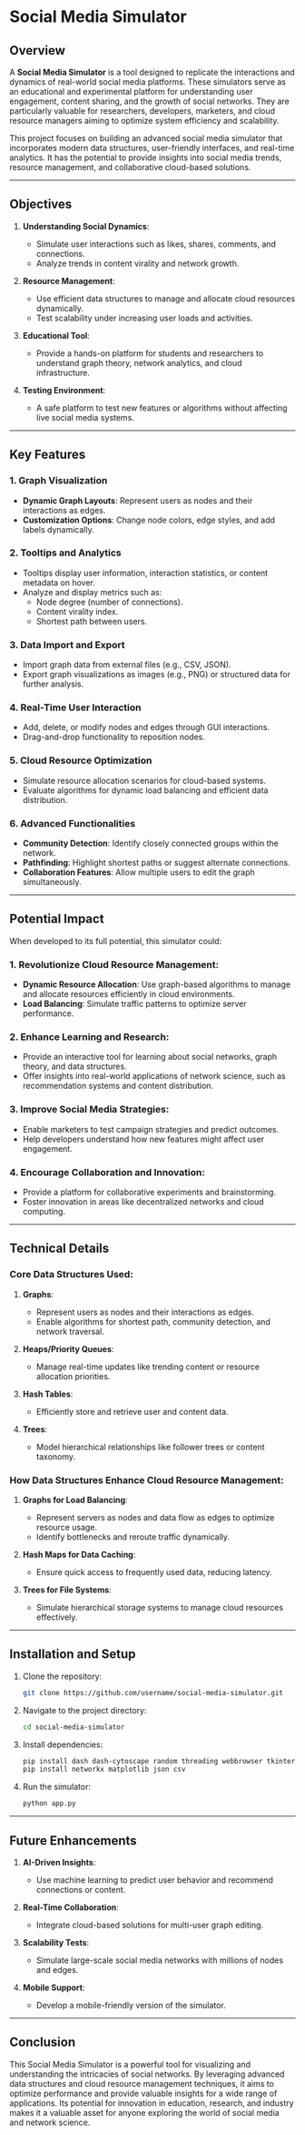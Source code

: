 # Social Media Simulator

## Overview
A **Social Media Simulator** is a tool designed to replicate the interactions and dynamics of real-world social media platforms. These simulators serve as an educational and experimental platform for understanding user engagement, content sharing, and the growth of social networks. They are particularly valuable for researchers, developers, marketers, and cloud resource managers aiming to optimize system efficiency and scalability.

This project focuses on building an advanced social media simulator that incorporates modern data structures, user-friendly interfaces, and real-time analytics. It has the potential to provide insights into social media trends, resource management, and collaborative cloud-based solutions.

---

## Objectives
1. **Understanding Social Dynamics**:
   - Simulate user interactions such as likes, shares, comments, and connections.
   - Analyze trends in content virality and network growth.

2. **Resource Management**:
   - Use efficient data structures to manage and allocate cloud resources dynamically.
   - Test scalability under increasing user loads and activities.

3. **Educational Tool**:
   - Provide a hands-on platform for students and researchers to understand graph theory, network analytics, and cloud infrastructure.

4. **Testing Environment**:
   - A safe platform to test new features or algorithms without affecting live social media systems.

---

## Key Features
### 1. **Graph Visualization**
   - **Dynamic Graph Layouts**: Represent users as nodes and their interactions as edges.
   - **Customization Options**: Change node colors, edge styles, and add labels dynamically.

### 2. **Tooltips and Analytics**
   - Tooltips display user information, interaction statistics, or content metadata on hover.
   - Analyze and display metrics such as:
     - Node degree (number of connections).
     - Content virality index.
     - Shortest path between users.

### 3. **Data Import and Export**
   - Import graph data from external files (e.g., CSV, JSON).
   - Export graph visualizations as images (e.g., PNG) or structured data for further analysis.

### 4. **Real-Time User Interaction**
   - Add, delete, or modify nodes and edges through GUI interactions.
   - Drag-and-drop functionality to reposition nodes.

### 5. **Cloud Resource Optimization**
   - Simulate resource allocation scenarios for cloud-based systems.
   - Evaluate algorithms for dynamic load balancing and efficient data distribution.

### 6. **Advanced Functionalities**
   - **Community Detection**: Identify closely connected groups within the network.
   - **Pathfinding**: Highlight shortest paths or suggest alternate connections.
   - **Collaboration Features**: Allow multiple users to edit the graph simultaneously.

---

## Potential Impact
When developed to its full potential, this simulator could:

### 1. **Revolutionize Cloud Resource Management**:
   - **Dynamic Resource Allocation**: Use graph-based algorithms to manage and allocate resources efficiently in cloud environments.
   - **Load Balancing**: Simulate traffic patterns to optimize server performance.

### 2. **Enhance Learning and Research**:
   - Provide an interactive tool for learning about social networks, graph theory, and data structures.
   - Offer insights into real-world applications of network science, such as recommendation systems and content distribution.

### 3. **Improve Social Media Strategies**:
   - Enable marketers to test campaign strategies and predict outcomes.
   - Help developers understand how new features might affect user engagement.

### 4. **Encourage Collaboration and Innovation**:
   - Provide a platform for collaborative experiments and brainstorming.
   - Foster innovation in areas like decentralized networks and cloud computing.

---

## Technical Details
### **Core Data Structures Used**:
1. **Graphs**:
   - Represent users as nodes and their interactions as edges.
   - Enable algorithms for shortest path, community detection, and network traversal.

2. **Heaps/Priority Queues**:
   - Manage real-time updates like trending content or resource allocation priorities.

3. **Hash Tables**:
   - Efficiently store and retrieve user and content data.

4. **Trees**:
   - Model hierarchical relationships like follower trees or content taxonomy.

### **How Data Structures Enhance Cloud Resource Management**:
1. **Graphs for Load Balancing**:
   - Represent servers as nodes and data flow as edges to optimize resource usage.
   - Identify bottlenecks and reroute traffic dynamically.

2. **Hash Maps for Data Caching**:
   - Ensure quick access to frequently used data, reducing latency.

3. **Trees for File Systems**:
   - Simulate hierarchical storage systems to manage cloud resources effectively.

---

## Installation and Setup
1. Clone the repository:
   ```bash
   git clone https://github.com/username/social-media-simulator.git
   ```

2. Navigate to the project directory:
   ```bash
   cd social-media-simulator
   ```

3. Install dependencies:
   ```bash
   pip install dash dash-cytoscape random threading webbrowser tkinter
   pip install networkx matplotlib json csv
   ```

4. Run the simulator:
   ```bash
   python app.py
   ```

---

## Future Enhancements
1. **AI-Driven Insights**:
   - Use machine learning to predict user behavior and recommend connections or content.

2. **Real-Time Collaboration**:
   - Integrate cloud-based solutions for multi-user graph editing.

3. **Scalability Tests**:
   - Simulate large-scale social media networks with millions of nodes and edges.

4. **Mobile Support**:
   - Develop a mobile-friendly version of the simulator.

---

## Conclusion
This Social Media Simulator is a powerful tool for visualizing and understanding the intricacies of social networks. By leveraging advanced data structures and cloud resource management techniques, it aims to optimize performance and provide valuable insights for a wide range of applications. Its potential for innovation in education, research, and industry makes it a valuable asset for anyone exploring the world of social media and network science.


